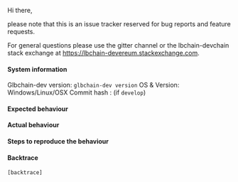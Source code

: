Hi there,

please note that this is an issue tracker reserved for bug reports and feature requests.

For general questions please use the gitter channel or the lbchain-devchain stack exchange at https://lbchain-devereum.stackexchange.com.

#### System information

Glbchain-dev version: `glbchain-dev version`
OS & Version: Windows/Linux/OSX
Commit hash : (if `develop`)

#### Expected behaviour


#### Actual behaviour


#### Steps to reproduce the behaviour


#### Backtrace

````
[backtrace]
````
